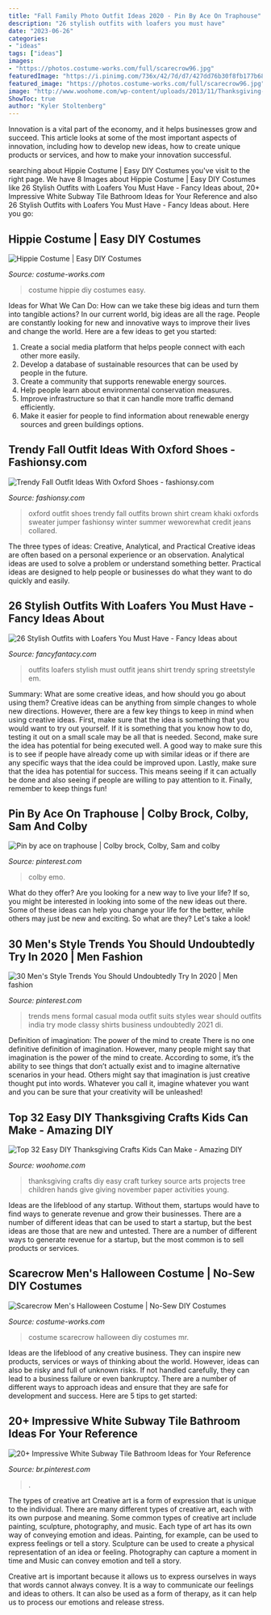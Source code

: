 ```yaml
---
title: "Fall Family Photo Outfit Ideas 2020 - Pin By Ace On Traphouse"
description: "26 stylish outfits with loafers you must have"
date: "2023-06-26"
categories:
- "ideas"
tags: ["ideas"]
images:
- "https://photos.costume-works.com/full/scarecrow96.jpg"
featuredImage: "https://i.pinimg.com/736x/42/7d/d7/427dd76b30f8fb177b68eef7e0362ed0.jpg"
featured_image: "https://photos.costume-works.com/full/scarecrow96.jpg"
image: "http://www.woohome.com/wp-content/uploads/2013/11/Thanksgiving-Crafts-Kids-Can-Make-18.jpg"
ShowToc: true
author: "Kyler Stoltenberg"
---
```



Innovation is a vital part of the economy, and it helps businesses grow and succeed. This article looks at some of the most important aspects of innovation, including how to develop new ideas, how to create unique products or services, and how to make your innovation successful.

	

		
searching about Hippie Costume | Easy DIY Costumes you've visit to the right page. We have 8 Images about Hippie Costume | Easy DIY Costumes like 26 Stylish Outfits with Loafers You Must Have - Fancy Ideas about, 20+ Impressive White Subway Tile Bathroom Ideas for Your Reference and also 26 Stylish Outfits with Loafers You Must Have - Fancy Ideas about. Here you go:
		
    
## Hippie Costume | Easy DIY Costumes

<img loading=lazy src="https://photos.costume-works.com/full/hippie6.jpg" onerror="this.onerror=null;this.src='https://tse1.mm.bing.net/th?id=OIP.9Di42cwRBlK5zNNeKagqzQHaJ3&amp;pid=15.1';" alt="Hippie Costume | Easy DIY Costumes">

_Source: costume-works.com_

>costume hippie diy costumes easy. 

	

Ideas for What We Can Do: How can we take these big ideas and turn them into tangible actions?
In our current world, big ideas are all the rage. People are constantly looking for new and innovative ways to improve their lives and change the world. Here are a few ideas to get you started: 
1. Create a social media platform that helps people connect with each other more easily. 
2. Develop a database of sustainable resources that can be used by people in the future. 
3. Create a community that supports renewable energy sources. 
4. Help people learn about environmental conservation measures. 
5. Improve infrastructure so that it can handle more traffic demand efficiently. 
6. Make it easier for people to find information about renewable energy sources and green buildings options.

    
## Trendy Fall Outfit Ideas With Oxford Shoes - Fashionsy.com

<img loading=lazy src="http://fashionsy.com/wp-content/uploads/2014/09/cc5ba345e4f3498e1c28c0b16f656b6a.jpg" onerror="this.onerror=null;this.src='https://tse2.mm.bing.net/th?id=OIP._UQIJXveAEupgD_HdRKr6gHaKZ&amp;pid=15.1';" alt="Trendy Fall Outfit Ideas With Oxford Shoes - fashionsy.com">

_Source: fashionsy.com_

>oxford outfit shoes trendy fall outfits brown shirt cream khaki oxfords sweater jumper fashionsy winter summer weworewhat credit jeans collared. 

	

The three types of ideas: Creative, Analytical, and Practical
Creative ideas are often based on a personal experience or an observation. Analytical ideas are used to solve a problem or understand something better. Practical ideas are designed to help people or businesses do what they want to do quickly and easily.

    
## 26 Stylish Outfits With Loafers You Must Have - Fancy Ideas About

<img loading=lazy src="https://fancyfantacy.com/wp-content/uploads/2020/04/Stylish-Outfits-with-Loafers-You-Must-Have-16.jpg" onerror="this.onerror=null;this.src='https://tse1.mm.bing.net/th?id=OIP.LKm1KrtWgYQ4nO3_2bok2gHaLE&amp;pid=15.1';" alt="26 Stylish Outfits with Loafers You Must Have - Fancy Ideas about">

_Source: fancyfantacy.com_

>outfits loafers stylish must outfit jeans shirt trendy spring streetstyle em. 

	

Summary: What are some creative ideas, and how should you go about using them?
Creative ideas can be anything from simple changes to whole new directions. However, there are a few key things to keep in mind when using creative ideas. First, make sure that the idea is something that you would want to try out yourself. If it is something that you know how to do, testing it out on a small scale may be all that is needed. Second, make sure the idea has potential for being executed well. A good way to make sure this is to see if people have already come up with similar ideas or if there are any specific ways that the idea could be improved upon. Lastly, make sure that the idea has potential for success. This means seeing if it can actually be done and also seeing if people are willing to pay attention to it. Finally, remember to keep things fun!

    
## Pin By Ace On Traphouse | Colby Brock, Colby, Sam And Colby

<img loading=lazy src="https://i.pinimg.com/736x/15/c8/2e/15c82e8f77fddf527b95b0e5460222ad.jpg" onerror="this.onerror=null;this.src='https://tse4.mm.bing.net/th?id=OIP.LzRLmlB5uupW8SsZpGbfWgHaLH&amp;pid=15.1';" alt="Pin by ace on traphouse | Colby brock, Colby, Sam and colby">

_Source: pinterest.com_

>colby emo. 

	

What do they offer?
Are you looking for a new way to live your life? If so, you might be interested in looking into some of the new ideas out there. Some of these ideas can help you change your life for the better, while others may just be new and exciting. So what are they? Let's take a look!

    
## 30 Men&#039;s Style Trends You Should Undoubtedly Try In 2020 | Men Fashion

<img loading=lazy src="https://i.pinimg.com/736x/42/7d/d7/427dd76b30f8fb177b68eef7e0362ed0.jpg" onerror="this.onerror=null;this.src='https://tse3.mm.bing.net/th?id=OIP.70ZAAd2d6_Sq53jw8XTt4AHaRf&amp;pid=15.1';" alt="30 Men&#039;s Style Trends You Should Undoubtedly Try In 2020 | Men fashion">

_Source: pinterest.com_

>trends mens formal casual moda outfit suits styles wear should outfits india try mode classy shirts business undoubtedly 2021 di. 

	

Definition of imagination: The power of the mind to create
There is no one definitive definition of imagination. However, many people might say that imagination is the power of the mind to create. According to some, it’s the ability to see things that don’t actually exist and to imagine alternative scenarios in your head. Others might say that imagination is just creative thought put into words. Whatever you call it, imagine whatever you want and you can be sure that your creativity will be unleashed!

    
## Top 32 Easy DIY Thanksgiving Crafts Kids Can Make - Amazing DIY

<img loading=lazy src="http://www.woohome.com/wp-content/uploads/2013/11/Thanksgiving-Crafts-Kids-Can-Make-18.jpg" onerror="this.onerror=null;this.src='https://tse1.mm.bing.net/th?id=OIP.zuZf68lY4SK0b5a1qaxIWgHaJ4&amp;pid=15.1';" alt="Top 32 Easy DIY Thanksgiving Crafts Kids Can Make - Amazing DIY">

_Source: woohome.com_

>thanksgiving crafts diy easy craft turkey source arts projects tree children hands give giving november paper activities young. 

	

Ideas are the lifeblood of any startup. Without them, startups would have to find ways to generate revenue and grow their businesses. There are a number of different ideas that can be used to start a startup, but the best ideas are those that are new and untested. There are a number of different ways to generate revenue for a startup, but the most common is to sell products or services.

    
## Scarecrow Men&#039;s Halloween Costume | No-Sew DIY Costumes

<img loading=lazy src="https://photos.costume-works.com/full/scarecrow96.jpg" onerror="this.onerror=null;this.src='https://tse2.mm.bing.net/th?id=OIP.uNZJ2qCI5bySVCmuoulevwHaNE&amp;pid=15.1';" alt="Scarecrow Men&#039;s Halloween Costume | No-Sew DIY Costumes">

_Source: costume-works.com_

>costume scarecrow halloween diy costumes mr. 

	

Ideas are the lifeblood of any creative business. They can inspire new products, services or ways of thinking about the world. However, ideas can also be risky and full of unknown risks. If not handled carefully, they can lead to a business failure or even bankruptcy. There are a number of different ways to approach ideas and ensure that they are safe for development and success. Here are 5 tips to get started:

    
## 20+ Impressive White Subway Tile Bathroom Ideas For Your Reference

<img loading=lazy src="https://i.pinimg.com/736x/05/49/5a/05495a5e7e094c4f87cd0833d81e8e20.jpg" onerror="this.onerror=null;this.src='https://tse4.mm.bing.net/th?id=OIP.WhBZDacmWjdQFAu6coFNMgHaLE&amp;pid=15.1';" alt="20+ Impressive White Subway Tile Bathroom Ideas for Your Reference">

_Source: br.pinterest.com_

>. 

	

The types of creative art
Creative art is a form of expression that is unique to the individual. There are many different types of creative art, each with its own purpose and meaning.
Some common types of creative art include painting, sculpture, photography, and music. Each type of art has its own way of conveying emotion and ideas. Painting, for example, can be used to express feelings or tell a story. Sculpture can be used to create a physical representation of an idea or feeling. Photography can capture a moment in time and Music can convey emotion and tell a story.

Creative art is important because it allows us to express ourselves in ways that words cannot always convey. It is a way to communicate our feelings and ideas to others. It can also be used as a form of therapy, as it can help us to process our emotions and release stress.

